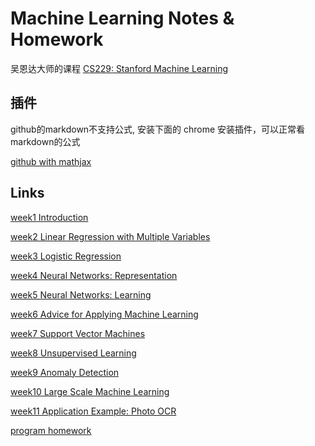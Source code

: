 # Machine Learning Notes & Homework

吴恩达大师的课程 [CS229: Stanford Machine Learning](https://www.coursera.org/learn/machine-learning/home/week)




## 插件
github的markdown不支持公式, 安装下面的 chrome 安装插件，可以正常看markdown的公式

[github with mathjax](https://chrome.google.com/webstore/detail/github-with-mathjax/ioemnmodlmafdkllaclgeombjnmnbima)


## Links

[week1 Introduction](https://github.com/rubust-ai/Stanford_Machine_Learning-Notes/blob/master/week01.md)


[week2 Linear Regression with Multiple Variables](https://github.com/rubust-ai/Stanford_Machine_Learning-Notes/blob/master/week02.md)


[week3 Logistic Regression](https://github.com/rubust-ai/Stanford_Machine_Learning-Notes/blob/master/week03.md)



[week4 Neural Networks: Representation](https://github.com/rubust-ai/Stanford_Machine_Learning-Notes/blob/master/week04.md)



[week5 Neural Networks: Learning](https://github.com/rubust-ai/Stanford_Machine_Learning-Notes/blob/master/week05.md)



[week6 Advice for Applying Machine Learning](https://github.com/rubust-ai/Stanford_Machine_Learning-Notes/blob/master/week06.md)



[week7 Support Vector Machines](https://github.com/rubust-ai/Stanford_Machine_Learning-Notes/blob/master/week07.md)



[week8 Unsupervised Learning](https://github.com/rubust-ai/Stanford_Machine_Learning-Notes/blob/master/week08.md)


[week9 Anomaly Detection](https://github.com/rubust-ai/Stanford_Machine_Learning-Notes/blob/master/week09.md)



[week10 Large Scale Machine Learning](https://github.com/rubust-ai/Stanford_Machine_Learning-Notes/blob/master/week10.md)




[week11 Application Example: Photo OCR](https://github.com/rubust-ai/Stanford_Machine_Learning-Notes/blob/master/week11.md)



[program homework](https://github.com/rubust-ai/CS229-Machine-Learning/tree/master/homework)